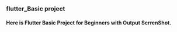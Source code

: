 <h3>flutter_Basic project </h3>

<h4>Here is Flutter Basic Project for Beginners with Output ScrrenShot.</h4>
